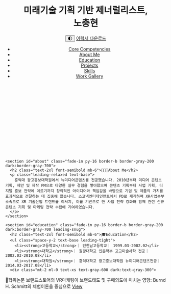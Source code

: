 <html lang="ko" class="transition-colors duration-300">
<head>
  <meta charset="UTF-8">
  <meta name="viewport" content="width=device-width, initial-scale=1.0">
  <title>포트폴리오</title>
  <link href="https://fonts.googleapis.com/css2?family=Poppins:wght@300;400;600;700&display=swap" rel="stylesheet">
  <script src="https://cdn.tailwindcss.com"></script>
  <script>
    tailwind.config = {
      darkMode: 'class',
      theme: {
        extend: {
          fontFamily: {
            sans: ['Poppins', 'sans-serif'],
          },
        },
      },
    }
  </script>
  <script>
    function toggleDarkMode() {
      document.documentElement.classList.toggle('dark');
      localStorage.setItem('theme', document.documentElement.classList.contains('dark') ? 'dark' : 'light');
    }
    if (localStorage.getItem('theme') === 'dark') {
      document.documentElement.classList.add('dark');
    }
  </script>
<style>
  .fade-in {
    opacity: 0;
    transform: translateY(20px);
    transition: opacity 0.6s ease-out, transform 0.6s ease-out;
  }
  .fade-in.visible {
    opacity: 1;
    transform: none;
  }
</style>
<script>
  document.addEventListener('DOMContentLoaded', function () {
    const observer = new IntersectionObserver((entries) => {
      entries.forEach(entry => {
        if (entry.isIntersecting) {
          entry.target.classList.add('visible');
        }
      });
    }, { threshold: 0.1 });

    document.querySelectorAll('.fade-in').forEach(el => {
      observer.observe(el);
    });
  });
   document.documentElement.classList.add('dark');
  if (localStorage.getItem('theme') === 'light') {
    document.documentElement.classList.remove('dark');
  }
</script>
<body class="text-sm font-poppins bg-white text-gray-800 dark:bg-gray-900 dark:text-gray-100 transition-colors duration-300">
  <!-- Header -->
  <header class="relative bg-cover bg-center text-white" style="background-image: url('https://images.unsplash.com/photo-1626379953822-baec19c3accd?q=80&w=1740&auto=format&fit=crop&ixlib=rb-4.1.0&ixid=M3wxMjA3fDB8MHxwaG90by1wYWdlfHx8fGVufDB8fHx8fA%3D%3D');">
    <div class="bg-black bg-opacity-50">
      <div class="max-w-5xl mx-auto px-6 py-8 flex justify-between items-center text-left">
      <h1 class="text-2xl font-bold tracking-tight text-left">미래기술 기획 기반 제너럴리스트, <br>노충현</br></h1>
      <div class="space-x-3 flex items-center">
        <button onclick="toggleDarkMode()" class="text-gray-600 dark:text-gray-300 hover:text-blue-500 text-xl">🌓</button>
        <a href="resume.pdf" download class="text-sm bg-blue-600 hover:bg-blue-700 text-white px-4 py-2 rounded-full shadow">이력서 다운로드</a>
      </div>
    </div>
    <nav class="max-w-5xl mx-auto px-6 py-2">
      <ul class="flex flex-wrap gap-4 text-sm text-gray-600 dark:text-gray-300">
        <li><a href="#strengths" class="hover:text-blue-500">Core Competencies</a></li>
        <li><a href="#about" class="hover:text-blue-500">About Me</a></li>
        <li><a href="#education" class="hover:text-blue-500">Education</a></li>
        <li><a href="#projects" class="hover:text-blue-500">Projects</a></li>
        <li><a href="#skills" class="hover:text-blue-500">Skills</a></li>
        <li><a href="#gallery" class="hover:text-blue-500">Work Gallery</a></li>
      </ul>
    </nav>
  </div>
  </header>

  <script>
  document.documentElement.classList.add('dark');
  if (localStorage.getItem('theme') === 'light') {
    document.documentElement.classList.remove('dark');
  }
</script>

  <!-- Main Content -->
  <main class="max-w-5xl mx-auto px-6 space-y-24">
    <section id="strengths" class="fade-in py-16 border-b border-gray-200 dark:border-gray-700">
      <h2 class="text-2xl font-semibold mb-6">💪🏻Core Competencies</h2>
      <ul class="list-disc pl-6 space-y-2 text-base">
        <li>사업기획 및 B2B, B2G 제안, 홍보/마케팅, 소재 제작 등 다양한 업무스코프 경험 및 빠른 적응</li>
        <li>프로젝트 기획, 총괄 관리 및 운영 역량 보유</li>
        <li>콘텐츠 프로덕트 론칭에 따른 글로벌 홍보·마케팅 실행 경험 보유</li>
        <li>C-Level 의사결정을 위한 XR, 실감콘텐츠 등 기술 산업 트렌드 분석 및 사업 전략 제안</li>
        <li>대행사 및 외부 파트너 커뮤니케이션 관리 역량</li>
      </ul>
    </section>

    <section id="about" class="fade-in py-16 border-b border-gray-200 dark:border-gray-700">
      <h2 class="text-2xl font-semibold mb-6">🧑🏻‍💼About Me</h2>
      <p class="leading-relaxed text-base">
        홍익대 광고홍보대학원에서 뉴미디어콘텐츠를 전공했습니다. 2010년부터 미디어 콘텐츠 기획, 제안 및 제작 PM으로 다양한 실무 경험을 쌓아왔으며 콘텐츠 기획부터 사업 기획, 디지털 홍보 전략에 이르기까지 창의적인 아이디어와 책임감을 바탕으로 기업 및 제품의 가치를 효과적으로 전달하는 데 집중해 왔습니다. 스코넥엔터테인먼트에서 PD로 재직하며 XR사업본부 소속으로 XR 기술산업 트렌드를 리서치, 이를 기반으로 한 사업 전략 강화와 함께 관련 신규 콘텐츠 기획 및 마케팅 전략 수립에 기여하였습니다. 
      </p>
    </section>

    <section id="education" class="fade-in py-16 border-b border-gray-200 dark:border-gray-700 leading-snug">
      <h2 class="text-2xl font-semibold mb-6">🎓Education</h2>
      <ul class="space-y-2 text-base leading-tight">
        <li><strong>고등학교</strong>｜ 인천남고등학교｜ 1999.03-2002.02</li>
        <li><strong>대학교</strong>｜ 원광대학교 인문학부 고고미술사학 전공｜ 2002.03-2010.08</li>
        <li><strong>대학원</strong>｜ 홍익대학교 광고홍보대학원 뉴미디어콘텐츠전공｜ 2014.03-2017.08</li>
      <div class="mt-2 ml-0 text-xs text-gray-600 dark:text-gray-300">
  <div class="flex items-center flex-wrap gap-2">
    <span class="font-semibold">📖학위논문</span>
    <span class="text-sm">브랜드스토어의 VR마케팅이 브랜드태도 및 구매의도에 미치는 영향: Burnd H. Schmitt의 체험이론을 중심으로 </span>
    <a href="https://www.dbpia.co.kr/journal/articleDetail?nodeId=NODE10770291" target="_blank" class="inline-block px-3 py-1 text-xs font-semibold text-white bg-blue-600 rounded hover:bg-blue-700 transition">View</a>
  </div>
</div>
  </ul>
      </ul>
    </section>

</details>
    <section id="projects" class="fade-in py-16 border-b border-gray-200 dark:border-gray-700">
  <h2 class="text-2xl font-semibold mb-6">💻Projects</h2>
  <div class="space-y-4">
    <!-- 회사별 드롭다운 -->
        <details open class="text-sm bg-white dark:bg-gray-800 rounded-lg shadow p-4">
          <summary class="cursor-pointer text-sm font-semibold">SKONEC ENTERTAINMENT｜XR사업본부·차장｜2022.03-Current</summary>
          <div class="mt-4 space-y-6">
        <div class="flex flex-col md:flex-row items-start gap-6 bg-gray-50 dark:bg-gray-900 rounded-lg p-4">
          <img src="https://shared.fastly.steamstatic.com/store_item_assets/steam/apps/3216330/ss_62f95625f12fb402530f208d0a77fdcef8368456.1920x1080.jpg?t=1737697230" alt="Another Door Thumbnail" onclick="openPopup(['https://www.youtube.com/embed/B3R3sP5ojlA'])" style="cursor: pointer;" class="w-full md:w-1/3 rounded-lg object-cover h-48">
          <div class="flex-1">
            <h3 class="text-xl font-semibold mb-2">VR Horror Puzzle, 'Another Door: Escape Room'<br>출시 마케팅(2024)</h3>
            <p class="text-sm text-gray-700 dark:text-gray-300">
<strong>👉🏻 R&R</strong>
<li>마케팅 채널 발굴 및 기획, 미디어믹스</li>
<li>소셜미디어 채널(Facebook, Youtube, Instagram, X 등) 콘텐츠 기획 및 운영</li>
<li>브랜드 웹사이트, 디스코드 구축, CRM 커뮤니케이션 지원</li>
<li>보도자료, 광고 카피라이트 등 크리에이티브 기획, 제작/관리</li>
<li>스토어 대시보드 운영관리, 지표 분석 및 리포팅</li>
<li>KOCCA 독일 Gamescom 2024, 일본 TGS 한국공동관 참가, 현장 운영 리드</li>
<strong>👍🏻 RESULT</strong>
<li>앱 노출 1,900K 확보, 구매 유저 62% 타겟 지역인 북미, 영국에서 발생 (출시 후, 3개월)</li>
<li>신규 유저 확보를 위한 스토어 크리에이티브 A/B테스트를 통해 전환율 37.5% 개선</li>
<li>Meta Horizon Store, Puzzle of the Year 2024 선정</li>
<li>공식 홈페이지 한국인터넷전문가협회 i-AWARDS 2024 문화/관광 부문 대상 수상</li><br>
            <a href=https://www.meta.com/experiences/7941437402579936/>Meta Horizon Store →</a><br>
            <a href=https://store.steampowered.com/app/3216330/Another_Door_Escape_Room/>Steam Store →</a><br>
          </div>
        </div>
        <div class="flex flex-col md:flex-row items-start gap-6 bg-gray-50 dark:bg-gray-900 rounded-lg p-4">
          <img src="https://scontent-ssn1-1.oculuscdn.com/v/t64.5771-25/38974676_3959964027648739_2258453843695372064_n.jpg?stp=dst-jpg_q92_s1440x1440_tt6&_nc_cat=104&ccb=1-7&_nc_sid=6e7a0a&_nc_ohc=6WJeBaSVi1UQ7kNvwF0gjHO&_nc_oc=AdmgRtgEGhcmy2S2TdORm3mQQIkO96DdGEtgbmtcro_K2VLmGJ28esFKldshYEpJhm0&_nc_zt=3&_nc_ht=scontent-ssn1-1.oculuscdn.com&oh=00_AfMTZsUH7G2lCebV67f2ncE4Au0IHotWTMAUig3mo5_hDg&oe=686470C0" alt="Strike Rush Thumbnail" class="w-full md:w-1/3 rounded-lg object-cover h-48">
          <div class="flex-1">
            <h3 class="text-xl font-semibold mb-2">VR PVP Arena Shooter, 'Strike Rush'<br>출시 마케팅(2024)</h3>
            <p class="text-sm text-gray-700 dark:text-gray-300">
<strong>👉🏻 R&R</strong>
<li>마케팅 채널 발굴 및 기획, 미디어믹스</li>
<li>소셜미디어 채널(Facebook, Youtube, Instagram, X 등) 콘텐츠 기획 및 운영</li>
<li>브랜드 웹사이트, 디스코드 구축, CRM 커뮤니케이션 지원</li>
<li>보도자료, 광고 카피라이트 등 크리에이티브 기획, 제작/관리</li>
<li>스토어 대시보드 운영관리, 지표 분석 및 리포팅</li>
<strong>👍🏻 RESULT</strong>
<li>Reach to conversion 7.0% (출시 후, 3개월)</li>
<li>신규 유저 확보를 위한 스토어 크리에이티브 A/B테스트를 통해 전환율 27.3% 개선</li>
<li>영미권 KOL 캠페인 + Press Release Total Impression 600K 확보, 국가 별 액티브유저 62% 북미,영국에서 발생 (출시 후, 3개월)</li>
<li>UA 캠페인을 통해 디스코드 서버 멤버 4.5K 확보</li>
<li>한국콘텐츠진흥원 게임더하기 2024 지원 수혜게임 참가신청서 작성 및 피칭(선정)</li><br>
            </p>
            <a href=https://www.meta.com/experiences/7224231090949496/>Meta Horizon Store →</a>
          </div>
        </div>
      </div>
    </details>

    <details class="text-sm bg-white dark:bg-gray-800 rounded-lg shadow p-4">
      <summary class="cursor-pointer text-sm font-semibold">GIANTSTEP｜뉴미디어사업본부 · 팀장｜2019.08-2021.09</summary>
      <div class="mt-4 space-y-6">
        <div class="flex flex-col md:flex-row items-start gap-6 bg-gray-50 dark:bg-gray-900 rounded-lg p-4">
          <img src="thumbnail2.jpg" alt="Mr. TRAVELER 썸네일" class="w-full md:w-1/3 rounded-lg object-cover h-48">
          <div class="flex-1">
            <h3 class="text-xl font-semibold mb-2">인천국제공항 T1밀레니엄홀 미디어타워 영상제작(2021)</h3>
            <p class="text-sm text-gray-700 dark:text-gray-300">혼합현실 보드게임, 전 세계 여행을 테마로 한 인터랙티브 플레이 경험을 제공. Meta Quest 3를 기반으로 공간 매핑과 핸드트래킹을 활용.</p>
          </div>
        </div>
        <div class="flex flex-col md:flex-row items-start gap-6 bg-gray-50 dark:bg-gray-900 rounded-lg p-4">
          <img src="thumbnail1.jpg" alt="Dr. POP 썸네일" class="w-full md:w-1/3 rounded-lg object-cover h-48">
          <div class="flex-1">
            <h3 class="text-xl font-semibold mb-2">5G 실감콘텐츠 기획홍보 및 시연콘텐츠 제작운영,'광화시대'(2021)</h3>
            <p class="text-sm text-gray-700 dark:text-gray-300">VR 척추교정 시뮬레이션 게임. 유머와 아이러니를 결합한 블랙코미디 연출로 캐릭터의 목을 "팝"하며 진행되는 캐주얼 체험형 콘텐츠.</p>
          </div>
        </div>
        <div class="mt-4 space-y-6">
        <div class="flex flex-col md:flex-row items-start gap-6 bg-gray-50 dark:bg-gray-900 rounded-lg p-4">
          <img src="thumbnail2.jpg" alt="Mr. TRAVELER 썸네일" class="w-full md:w-1/3 rounded-lg object-cover h-48">
          <div class="flex-1">
            <h3 class="text-xl font-semibold mb-2">광주 전일빌딩245 몰입형 영상관 구축(2020)</h3>
            <p class="text-sm text-gray-700 dark:text-gray-300">혼합현실 보드게임, 전 세계 여행을 테마로 한 인터랙티브 플레이 경험을 제공. Meta Quest 3를 기반으로 공간 매핑과 핸드트래킹을 활용.</p>
          </div>
        </div>
          <div class="mt-4 space-y-6">
        <div class="flex flex-col md:flex-row items-start gap-6 bg-gray-50 dark:bg-gray-900 rounded-lg p-4">
          <img src="thumbnail2.jpg" alt="Mr. TRAVELER 썸네일" class="w-full md:w-1/3 rounded-lg object-cover h-48">
          <div class="flex-1">
            <h3 class="text-xl font-semibold mb-2">기술특례상장(2020)</h3>
            <p class="text-sm text-gray-700 dark:text-gray-300">혼합현실 보드게임, 전 세계 여행을 테마로 한 인터랙티브 플레이 경험을 제공. Meta Quest 3를 기반으로 공간 매핑과 핸드트래킹을 활용.</p>
          </div>
        </div>
      </div>
    </details>

        <details class="text-sm bg-white dark:bg-gray-800 rounded-lg shadow p-4">
      <summary class="cursor-pointer text-sm font-semibold">REDROVER｜첨단영상사업부·차장｜2016.03-2019.08</summary>
      <div class="mt-4 space-y-6">
        <div class="flex flex-col md:flex-row items-start gap-6 bg-gray-50 dark:bg-gray-900 rounded-lg p-4">
          <img src="thumbnail2.jpg" alt="Mr. TRAVELER 썸네일" class="w-full md:w-1/3 rounded-lg object-cover h-48">
          <div class="flex-1">
            <h3 class="text-xl font-semibold mb-2">Mr. TRAVELER (2025)</h3>
            <p class="text-sm text-gray-700 dark:text-gray-300">혼합현실 보드게임, 전 세계 여행을 테마로 한 인터랙티브 플레이 경험을 제공. Meta Quest 3를 기반으로 공간 매핑과 핸드트래킹을 활용.</p>
          </div>
        </div>
        <div class="flex flex-col md:flex-row items-start gap-6 bg-gray-50 dark:bg-gray-900 rounded-lg p-4">
          <img src="thumbnail1.jpg" alt="Dr. POP 썸네일" class="w-full md:w-1/3 rounded-lg object-cover h-48">
          <div class="flex-1">
            <h3 class="text-xl font-semibold mb-2">Dr. POP (2025)</h3>
            <p class="text-sm text-gray-700 dark:text-gray-300">VR 척추교정 시뮬레이션 게임. 유머와 아이러니를 결합한 블랙코미디 연출로 캐릭터의 목을 "팝"하며 진행되는 캐주얼 체험형 콘텐츠.</p>
          </div>
        </div>
      </div>
    </details>

        <details class="text-sm bg-white dark:bg-gray-800 rounded-lg shadow p-4">
      <summary class="cursor-pointer text-sm font-semibold">MEDIAFRONT｜기획/PM팀·대리｜2014.11-2016.03</summary>
      <div class="mt-4 space-y-6">
        <div class="flex flex-col md:flex-row items-start gap-6 bg-gray-50 dark:bg-gray-900 rounded-lg p-4">
          <img src="thumbnail2.jpg" alt="Mr. TRAVELER 썸네일" class="w-full md:w-1/3 rounded-lg object-cover h-48">
          <div class="flex-1">
            <h3 class="text-xl font-semibold mb-2">Mr. TRAVELER (2025)</h3>
            <p class="text-sm text-gray-700 dark:text-gray-300">혼합현실 보드게임, 전 세계 여행을 테마로 한 인터랙티브 플레이 경험을 제공. Meta Quest 3를 기반으로 공간 매핑과 핸드트래킹을 활용.</p>
          </div>
        </div>
        <div class="flex flex-col md:flex-row items-start gap-6 bg-gray-50 dark:bg-gray-900 rounded-lg p-4">
          <img src="thumbnail1.jpg" alt="Dr. POP 썸네일" class="w-full md:w-1/3 rounded-lg object-cover h-48">
          <div class="flex-1">
            <h3 class="text-xl font-semibold mb-2">Dr. POP (2025)</h3>
            <p class="text-sm text-gray-700 dark:text-gray-300">VR 척추교정 시뮬레이션 게임. 유머와 아이러니를 결합한 블랙코미디 연출로 캐릭터의 목을 "팝"하며 진행되는 캐주얼 체험형 콘텐츠.</p>
          </div>
        </div>
      </div>
    </details>

        <details class="text-sm bg-white dark:bg-gray-800 rounded-lg shadow p-4">
      <summary class="cursor-pointer text-sm font-semibold">BIG-I ENTERTAINMENT｜사업기획팀·대리｜2012.10-2014.05</summary>
      <div class="mt-4 space-y-6">
        <div class="flex flex-col md:flex-row items-start gap-6 bg-gray-50 dark:bg-gray-900 rounded-lg p-4">
          <img src="thumbnail2.jpg" alt="Mr. TRAVELER 썸네일" class="w-full md:w-1/3 rounded-lg object-cover h-48">
          <div class="flex-1">
            <h3 class="text-xl font-semibold mb-2">Mr. TRAVELER (2025)</h3>
            <p class="text-sm text-gray-700 dark:text-gray-300">혼합현실 보드게임, 전 세계 여행을 테마로 한 인터랙티브 플레이 경험을 제공. Meta Quest 3를 기반으로 공간 매핑과 핸드트래킹을 활용.</p>
          </div>
        </div>
        <div class="flex flex-col md:flex-row items-start gap-6 bg-gray-50 dark:bg-gray-900 rounded-lg p-4">
          <img src="thumbnail1.jpg" alt="Dr. POP 썸네일" class="w-full md:w-1/3 rounded-lg object-cover h-48">
          <div class="flex-1">
            <h3 class="text-xl font-semibold mb-2">Dr. POP (2025)</h3>
            <p class="text-sm text-gray-700 dark:text-gray-300">VR 척추교정 시뮬레이션 게임. 유머와 아이러니를 결합한 블랙코미디 연출로 캐릭터의 목을 "팝"하며 진행되는 캐주얼 체험형 콘텐츠.</p>
          </div>
        </div>
      </div>
    </details>

        <details class="text-sm bg-white dark:bg-gray-800 rounded-lg shadow p-4">
      <summary class="cursor-pointer text-sm font-semibold">MEDIASPACE｜기획팀·주임｜2010.04-2012.10</summary>
      <div class="mt-4 space-y-6">
        <div class="flex flex-col md:flex-row items-start gap-6 bg-gray-50 dark:bg-gray-900 rounded-lg p-4">
          <img src="thumbnail2.jpg" alt="Mr. TRAVELER 썸네일" class="w-full md:w-1/3 rounded-lg object-cover h-48">
          <div class="flex-1">
            <h3 class="text-xl font-semibold mb-2">Mr. TRAVELER (2025)</h3>
            <p class="text-sm text-gray-700 dark:text-gray-300">혼합현실 보드게임, 전 세계 여행을 테마로 한 인터랙티브 플레이 경험을 제공. Meta Quest 3를 기반으로 공간 매핑과 핸드트래킹을 활용.</p>
          </div>
        </div>
        <div class="flex flex-col md:flex-row items-start gap-6 bg-gray-50 dark:bg-gray-900 rounded-lg p-4">
          <img src="thumbnail1.jpg" alt="Dr. POP 썸네일" class="w-full md:w-1/3 rounded-lg object-cover h-48">
          <div class="flex-1">
            <h3 class="text-xl font-semibold mb-2">Dr. POP (2025)</h3>
            <p class="text-sm text-gray-700 dark:text-gray-300">VR 척추교정 시뮬레이션 게임. 유머와 아이러니를 결합한 블랙코미디 연출로 캐릭터의 목을 "팝"하며 진행되는 캐주얼 체험형 콘텐츠.</p>
          </div>
        </div>
      </div>
    </details>

  </div>
</section>

    <section id="skills" class="fade-in py-16 border-b border-gray-200 dark:border-gray-700">
  <h2 class="text-2xl font-semibold mb-6">✒️Skills</h2>
  <div class="space-y-6">
    <!-- 기술 항목 -->
    <div>
      <div class="flex items-center mb-1 text-base font-medium">
        <img src="https://img.icons8.com/?size=48&id=37619&format=png" alt="Microsoft Office" class="w-5 h-5 mr-2">
        Microsoft Office
      </div>
      <div class="w-full bg-gray-200 dark:bg-gray-700 rounded-full h-2">
        <div class="bg-blue-500 h-2 rounded-full" style="width: 100%;"></div>
      </div>
    </div>
    <div>
      <div class="flex items-center mb-1 text-base font-medium">
        <img src="https://img.icons8.com/?size=48&id=17949&format=png" alt="Google Workspace" class="w-5 h-5 mr-2">
        Google Workspace
      </div>
      <div class="w-full bg-gray-200 dark:bg-gray-700 rounded-full h-2">
        <div class="bg-purple-500 h-2 rounded-full" style="width: 100%;"></div>
      </div>
    </div>
    <div>
      <div class="flex items-center mb-1 text-base font-medium">
        <img src="https://i.namu.wiki/i/5FN7hLXcBd94b3Bi4MKCey6plbJSHZmjafZ-GL6cEcizRyauYLx6wK1VFtKuX0chDjCTMvX05EcaNetn0wpK-Q.svg" alt="Hancom HWP" class="w-5 h-5 mr-2">
        Hancom HWP
      </div>
      <div class="w-full bg-gray-200 dark:bg-gray-700 rounded-full h-2">
        <div class="bg-pink-500 h-2 rounded-full" style="width: 100%;"></div>
      </div>
    </div>
    <div>
      <div class="flex items-center mb-1 text-base font-medium">
        <img src="https://img.icons8.com/?size=48&id=13677&format=png" alt="Adobe Photoshop" class="w-5 h-5 mr-2">
        Adobe Photoshop
      </div>
      <div class="w-full bg-gray-200 dark:bg-gray-700 rounded-full h-2">
        <div class="bg-gray-900 dark:bg-gray-100 h-2 rounded-full" style="width: 70%;"></div>
      </div>
    </div>
    <div>
      <div class="flex items-center mb-1 text-base font-medium">
        <img src="https://img.icons8.com/?size=48&id=eoxMN35Z6JKg&format=png" alt="Gen-AI 활용" class="w-5 h-5 mr-2">
        Using Gen AI (e.g. Chatgpt, Gemini, Genspark, Flux Playground)
      </div>
      <div class="w-full bg-gray-200 dark:bg-gray-700 rounded-full h-2">
        <div class="bg-green-500 h-2 rounded-full" style="width: 70%;"></div>
      </div>
    </div>
  </div>
</section>

<section id="gallery" class="fade-in py-16">
  <h2 class="text-2xl font-semibold mb-6">🖼️Work Gallery</h2>
  <div class="relative w-full max-w-4xl mx-auto px-4">
    <div class="swiper">
      <div class="swiper-wrapper">
        <div class="swiper-slide relative">
          <img src="https://live.staticflickr.com/65535/54617007624_525995501c_h.jpg" alt="Image 1" class="rounded-lg w-full aspect-video object-cover">
          <div class="absolute inset-0 bg-gradient-to-r from-black/60 via-transparent to-black/60"></div>
        </div>
        <div class="swiper-slide relative">
          <img src="https://live.staticflickr.com/65535/54617014513_256f2d06d8_b.jpg" alt="Image 2" class="rounded-lg w-full aspect-video object-cover">
          <div class="absolute inset-0 bg-gradient-to-r from-black/60 via-transparent to-black/60"></div>
        </div>
        <div class="swiper-slide relative">
          <img src="https://live.staticflickr.com/65535/54616787871_9ca0d562b4_h.jpg" alt="Image 3" class="rounded-lg w-full aspect-video object-cover">
          <div class="absolute inset-0 bg-gradient-to-r from-black/60 via-transparent to-black/60"></div>
        </div>
        <div class="swiper-slide relative">
          <img src="https://live.staticflickr.com/65535/54615912952_6a2c0b1752_h.jpg" alt="Image 4" class="rounded-lg w-full aspect-video object-cover">
          <div class="absolute inset-0 bg-gradient-to-r from-black/60 via-transparent to-black/60"></div>
        </div>
        <div class="swiper-slide relative">
          <img src="https://live.staticflickr.com/65535/54617014518_f15c3b84de_h.jpg" alt="Image 5" class="rounded-lg w-full aspect-video object-cover">
          <div class="absolute inset-0 bg-gradient-to-r from-black/60 via-transparent to-black/60"></div>
        </div>
      </div>
      <div class="swiper-pagination"></div>
      <div class="swiper-button-next"></div>
      <div class="swiper-button-prev"></div>
    </div>
  </div>
  <link rel="stylesheet" href="https://cdn.jsdelivr.net/npm/swiper@10/swiper-bundle.min.css"/>
  <script src="https://cdn.jsdelivr.net/npm/swiper@10/swiper-bundle.min.js"></script>
  <style>
    .swiper-pagination-bullet {
      background-color: #ccc;
      opacity: 1;
    }
    .dark .swiper-pagination-bullet {
      background-color: #999;
    }
    .swiper-pagination-bullet-active {
      background-color: #3b82f6;
    }
  </style>
  <script>
    new Swiper('.swiper', {
      loop: true,
      centeredSlides: true,
      slidesPerView: 1.05,
      spaceBetween: 10,
      pagination: {
        el: '.swiper-pagination',
        clickable: true,
      },
      navigation: {
        nextEl: '.swiper-button-next',
        prevEl: '.swiper-button-prev',
      },
    });
  </script>
</section>
    
  <!-- Footer -->
<section id="contact" class="fade-in max-w-[900px] mx-auto px-6 py-16 space-y-1">
    <h2><strong>Contact</strong></h2>
    <p>Email: <a href="mailto:mdspc@naver.com">mdspc@naver.com</a></p>
    <p>Address: 206, Gwangmyeong-ro, Jungwon-gu, Seongnam-si, Gyeonggi-do, SOUTH KOREA</p><br>
    <div class="flex gap-4 items-center">
      <a href="https://www.facebook.com/nch0525" target="_blank" aria-label="Facebook">
        <img src="https://cdn-icons-png.flaticon.com/512/733/733547.png" alt="Facebook Icon" width="24" height="24">
      </a>
      <a href="https://x.com/chnoh_" target="_blank" aria-label="X (Twitter)">
        <img src="https://cdn-icons-png.flaticon.com/512/733/733579.png" alt="X Icon" width="24" height="24">
      </a>
      <a href="https://bsky.app/profile/damonvr.bsky.social" target="_blank" aria-label="Bluesky">
        <img src="https://img.icons8.com/?size=48&id=3ovMFy5JDSWq&format=png" alt="Bluesky Icon" width="24" height="24">
      </a>
    </div>
  </section>

  <footer class="max-w-[900px] mx-auto px-6 py-8 text-center text-sm text-gray-400 dark:text-gray-500">
    <p>&copy; 2025 NOH CHOONG HYEON. Designed with vibe coding using Gen AI.</p>
  </footer>

  <button class="scroll-top" onclick="scrollToTop()">↑</button>

  <script>
    function toggleMode() {
      document.body.classList.toggle('light');
    }
    function scrollToTop() {
      window.scrollTo({ top: 0, behavior: 'smooth' });
    }
    function toggleDropdown(id) {
      const content = document.getElementById(id);
      if (!content) {
        console.warn(`Dropdown with id '${id}' not found.`);
        return;
      }
      content.classList.toggle('hidden');
    }
  </script>
<div id="popup" style="display:none; position:fixed; top:0; left:0; width:100vw; height:100vh; background:rgba(0,0,0,0.8); justify-content:center; align-items:center; z-index:10000;">
  <div id="popup-content" style="position:relative; max-width:80%; max-height:80%;">
    <button onclick="closePopup()" style="position:absolute; top:-2rem; right:0; padding:0.5rem 1rem; background:var(--accent); color:black; border:none; border-radius:4px; cursor:pointer;">Close</button>
    <div id="popup-media" style="display:flex; gap:1rem; overflow-x:auto;"></div>
  </div>
</div>
<script>
  function openPopup(items) {
    const popup = document.getElementById('popup');
    const container = document.getElementById('popup-media');
    container.innerHTML = '';
    items.forEach(src => {
      let el;
      if (src.includes('youtube.com')) {
        el = document.createElement('iframe');
        el.src = src;
        el.width = '560';
        el.height = '315';
        el.frameBorder = '0';
        el.allowFullscreen = true;
      } else {
        el = document.createElement('img');
        el.src = src;
        el.style = 'max-height: 400px; border-radius: 8px;';
      }
      container.appendChild(el);
    });
    popup.style.display = 'flex';
  }
  function closePopup() {
    document.getElementById('popup').style.display = 'none';
  }


  
</script>
</html>


